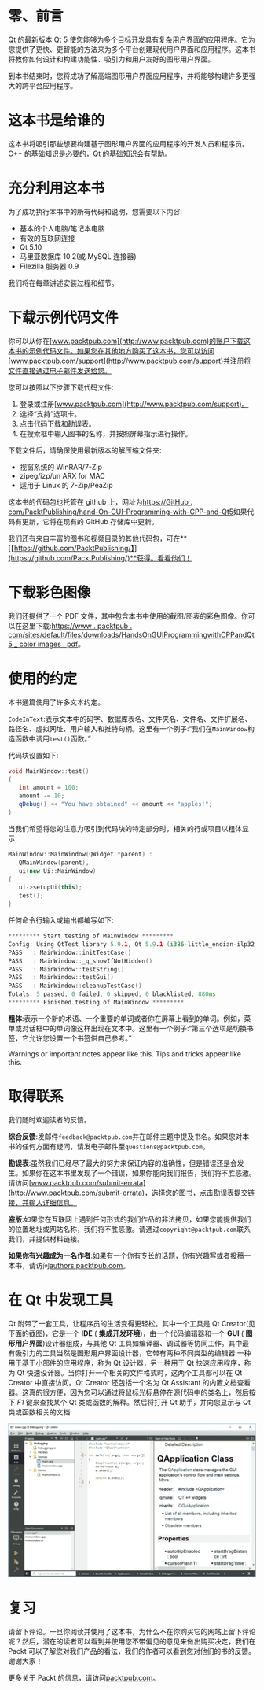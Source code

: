 # 零、前言

Qt 的最新版本 Qt 5 使您能够为多个目标开发具有复杂用户界面的应用程序。它为您提供了更快、更智能的方法来为多个平台创建现代用户界面和应用程序。这本书将教你如何设计和构建功能性、吸引力和用户友好的图形用户界面。

到本书结束时，您将成功了解高端图形用户界面应用程序，并将能够构建许多更强大的跨平台应用程序。

# 这本书是给谁的

这本书将吸引那些想要构建基于图形用户界面的应用程序的开发人员和程序员。C++ 的基础知识是必要的，Qt 的基础知识会有帮助。

# 充分利用这本书

为了成功执行本书中的所有代码和说明，您需要以下内容:

*   基本的个人电脑/笔记本电脑
*   有效的互联网连接
*   Qt 5.10
*   马里亚数据库 10.2(或 MySQL 连接器)
*   Filezilla 服务器 0.9

我们将在每章讲述安装过程和细节。

# 下载示例代码文件

你可以从你在[www.packtpub.com](http://www.packtpub.com)的账户下载这本书的示例代码文件。如果您在其他地方购买了这本书，您可以访问[www.packtpub.com/support](http://www.packtpub.com/support)并注册将文件直接通过电子邮件发送给您。

您可以按照以下步骤下载代码文件:

1.  登录或注册[www.packtpub.com](http://www.packtpub.com/support)。
2.  选择“支持”选项卡。
3.  点击代码下载和勘误表。
4.  在搜索框中输入图书的名称，并按照屏幕指示进行操作。

下载文件后，请确保使用最新版本的解压缩文件夹:

*   视窗系统的 WinRAR/7-Zip
*   zipeg/izp/un ARX for MAC
*   适用于 Linux 的 7-Zip/PeaZip

这本书的代码包也托管在 github 上，网址为[https://GitHub . com/PacktPublishing/hand-On-GUI-Programming-with-CPP-and-Qt5](https://github.com/PacktPublishing/Hands-On-GUI-Programming-with-CPP-and-Qt5)如果代码有更新，它将在现有的 GitHub 存储库中更新。

我们还有来自丰富的图书和视频目录的其他代码包，可在**[【https://github.com/PacktPublishing/】](https://github.com/PacktPublishing/)**获得。看看他们！

# 下载彩色图像

我们还提供了一个 PDF 文件，其中包含本书中使用的截图/图表的彩色图像。你可以在这里下载:[https://www . packtpub . com/sites/default/files/downloads/HandsOnGUIProgrammingwithCPPandQt5 _ color images . pdf](https://www.packtpub.com/sites/default/files/downloads/HandsOnGUIProgrammingwithCPPandQt5_ColorImages.pdf)。

# 使用的约定

本书通篇使用了许多文本约定。

`CodeInText`:表示文本中的码字、数据库表名、文件夹名、文件名、文件扩展名、路径名、虚拟网址、用户输入和推特句柄。这里有一个例子:“我们在`MainWindow`构造函数中调用`test()`函数。”

代码块设置如下:

```cpp
void MainWindow::test() 
{ 
   int amount = 100; 
   amount -= 10; 
   qDebug() << "You have obtained" << amount << "apples!"; 
} 
```

当我们希望将您的注意力吸引到代码块的特定部分时，相关的行或项目以粗体显示:

```cpp
MainWindow::MainWindow(QWidget *parent) : 
   QMainWindow(parent), 
   ui(new Ui::MainWindow) 
{ 
   ui->setupUi(this); 
   test(); 
} 
```

任何命令行输入或输出都编写如下:

```cpp
********* Start testing of MainWindow ********* 
Config: Using QtTest library 5.9.1, Qt 5.9.1 (i386-little_endian-ilp32 shared (dynamic) debug build; by GCC 5.3.0) 
PASS   : MainWindow::initTestCase() 
PASS   : MainWindow::_q_showIfNotHidden() 
PASS   : MainWindow::testString() 
PASS   : MainWindow::testGui() 
PASS   : MainWindow::cleanupTestCase() 
Totals: 5 passed, 0 failed, 0 skipped, 0 blacklisted, 880ms 
********* Finished testing of MainWindow ********* 
```

**粗体**:表示一个新的术语、一个重要的单词或者你在屏幕上看到的单词。例如，菜单或对话框中的单词像这样出现在文本中。这里有一个例子:“第三个选项是切换书签，它允许您设置一个书签供自己参考。”

Warnings or important notes appear like this. Tips and tricks appear like this.

# 取得联系

我们随时欢迎读者的反馈。

**综合反馈**:发邮件`feedback@packtpub.com`并在邮件主题中提及书名。如果您对本书的任何方面有疑问，请发电子邮件至`questions@packtpub.com`。

**勘误表**:虽然我们已经尽了最大的努力来保证内容的准确性，但是错误还是会发生。如果你在这本书里发现了一个错误，如果你能向我们报告，我们将不胜感激。请访问[www.packtpub.com/submit-errata](http://www.packtpub.com/submit-errata)，选择您的图书，点击勘误表提交链接，并输入详细信息。

**盗版**:如果您在互联网上遇到任何形式的我们作品的非法拷贝，如果您能提供我们的位置地址或网站名称，我们将不胜感激。请通过`copyright@packtpub.com`联系我们，并提供材料链接。

**如果你有兴趣成为一名作者**:如果有一个你有专长的话题，你有兴趣写或者投稿一本书，请访问[authors.packtpub.com](http://authors.packtpub.com/)。

# 在 Qt 中发现工具

Qt 附带了一套工具，让程序员的生活变得更轻松。其中一个工具是 Qt Creator(见下面的截图)，它是一个 **IDE** ( **集成开发环境**)，由一个代码编辑器和一个 **GUI** ( **图形用户界面**)设计器组成，与其他 Qt 工具如编译器、调试器等协同工作。其中最有吸引力的工具当然是图形用户界面设计器，它带有两种不同类型的编辑器:一种用于基于小部件的应用程序，称为 Qt 设计器，另一种用于 Qt 快速应用程序，称为 Qt 快速设计器。当你打开一个相关的文件格式时，这两个工具都可以在 Qt Creator 中直接访问。Qt Creator 还包括一个名为 Qt Assistant 的内置文档查看器。这真的很方便，因为您可以通过将鼠标光标悬停在源代码中的类名上，然后按下 *F1* 键来查找某个 Qt 类或函数的解释。然后将打开 Qt 助手，并向您显示与 Qt 类或函数相关的文档:

![](img/0983f1e7-423c-40b7-9965-101a2c0a1be1.png)

# 复习

请留下评论。一旦你阅读并使用了这本书，为什么不在你购买它的网站上留下评论呢？然后，潜在的读者可以看到并使用您不带偏见的意见来做出购买决定，我们在 Packt 可以了解您对我们产品的看法，我们的作者可以看到您对他们的书的反馈。谢谢大家！

更多关于 Packt 的信息，请访问[packtpub.com](https://www.packtpub.com/)。